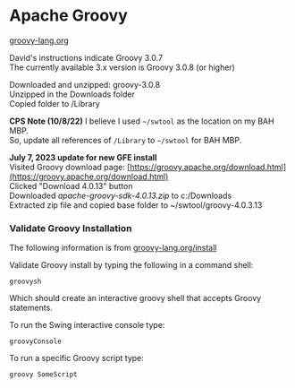 # Apache Groovy

[groovy-lang.org](https://groovy-lang.org/index.html)

David's instructions indicate Groovy 3.0.7  
The currently available 3.x version is Groovy 3.0.8 (or higher)

Downloaded and unzipped: groovy-3.0.8  
Unzipped in the Downloads folder  
Copied folder to /Library

**CPS Note (10/8/22)**
I believe I used `~/swtool` as the location on my BAH MBP.  
So, update all references of `/Library` to `~/swtool` for BAH MBP.

**July 7, 2023 update for new GFE install**  
Visited Groovy download page: [https://groovy.apache.org/download.html](https://groovy.apache.org/download.html)  
Clicked "Download 4.0.13" button  
Downloaded _apache-groovy-sdk-4.0.13.zip_ to c:/Downloads  
Extracted zip file and copied base folder to ~/swtool/groovy-4.0.3.13

### Validate Groovy Installation

The following information is from [groovy-lang.org/install](https://groovy-lang.org/install.html)

Validate Groovy install by typing the following in a command shell:

```
groovysh
```

Which should create an interactive groovy shell that accepts Groovy statements.

To run the Swing interactive console type:

```
groovyConsole
```

To run a specific Groovy script type:

```
groovy SomeScript
```
